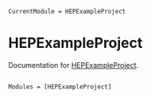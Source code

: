 ```@meta
CurrentModule = HEPExampleProject
```

# HEPExampleProject

Documentation for [HEPExampleProject](https://github.com/JuliaHEP/HEPExampleProject.jl).

```@index
```

```@autodocs
Modules = [HEPExampleProject]
```
